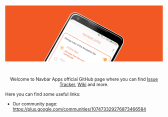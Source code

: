 ![Navbar Apps](https://github.com/damianpiwowarski/NavbarApps/blob/master/github-image.png?raw=true)

<br/>

<p align="center">Welcome to Navbar Apps official GitHub page where you can find <a href="http://github.com/damianpiwowarski/NavbarApps/issues">Issue Tracker</a>, <a href="http://github.com/damianpiwowarski/NavbarApps/wiki">Wiki</a> and more.</p>

Here you can find some useful links:

* Our community page: https://plus.google.com/communities/107473329276873466584
